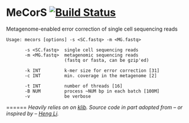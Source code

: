 MeCorS [![Build Status](https://travis-ci.org/abremges/mecors.svg)](https://travis-ci.org/abremges/mecors)
======

Metagenome-enabled error correction of single cell sequencing reads

    Usage: mecors [options] -s <SC.fastq> -m <MG.fastq>

           -s <SC.fastq>  single cell sequencing reads
           -m <MG.fastq>  metagenomic sequencing reads
                          (fastq or fasta, can be gzip'ed)

           -k INT         k-mer size for error correction [31]
           -c INT         min. coverage in the metagenome [2]

           -t INT         number of threads [16]
           -B NUM         process ~NUM bp in each batch [100M]
           -v             be verbose

======
*Heavily relies on on [klib](https://github.com/attractivechaos/klib).
Source code in part adopted from – or inspired by – [Heng Li](https://github.com/lh3).*

